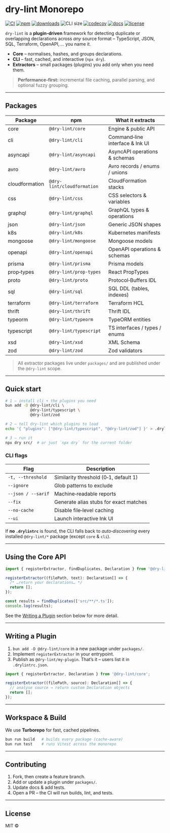 # dry-lint Monorepo

[![CI](https://github.com/dry-lint/dry-lint/actions/workflows/ci.yml/badge.svg)](https://github.com/dry-lint/dry-lint/actions/workflows/ci.yml) [![npm](https://img.shields.io/npm/v/@dry-lint/cli)](https://www.npmjs.com/package/@dry-lint/cli) [![downloads](https://img.shields.io/npm/dw/@dry-lint/cli)](https://www.npmjs.com/package/@dry-lint/cli) ![CLI size](https://img.shields.io/badge/cli%20size-34.5%20kB-blue) [![codecov](https://codecov.io/gh/dry-lint/dry-lint/branch/main/graph/badge.svg)](https://codecov.io/gh/dry-lint/dry-lint) [![docs](https://img.shields.io/badge/docs-%E2%9C%93-blue)](https://dry-lint.github.io/dry-lint/) [![license](https://img.shields.io/npm/l/@dry-lint/cli)](LICENSE)

`dry-lint` is a **plugin‑driven** framework for detecting duplicate or overlapping declarations across _any_ source format – TypeScript, JSON, SQL, Terraform, OpenAPI, … you name it.

- **Core** – normalises, hashes, and groups declarations.
- **CLI** – fast, cached, and interactive (`npx dry`).
- **Extractors** – small packages (plugins) you add only when you need them.

> **Performance‑first:** incremental file caching, parallel parsing, and optional fuzzy grouping.

---

## Packages

| Package        | npm                        | What it extracts                |
| -------------- | -------------------------- | ------------------------------- |
| core           | `@dry-lint/core`           | Engine & public API             |
| cli            | `@dry-lint/cli`            | Command‑line interface & Ink UI |
| asyncapi       | `@dry-lint/asyncapi`       | AsyncAPI operations & schemas   |
| avro           | `@dry-lint/avro`           | Avro records / enums / unions   |
| cloudformation | `@dry-lint/cloudformation` | CloudFormation stacks           |
| css            | `@dry-lint/css`            | CSS selectors & variables       |
| graphql        | `@dry-lint/graphql`        | GraphQL types & operations      |
| json           | `@dry-lint/json`           | Generic JSON shapes             |
| k8s            | `@dry-lint/k8s`            | Kubernetes manifests            |
| mongoose       | `@dry-lint/mongoose`       | Mongoose models                 |
| openapi        | `@dry-lint/openapi`        | OpenAPI operations & schemas    |
| prisma         | `@dry-lint/prisma`         | Prisma models                   |
| prop‑types     | `@dry-lint/prop-types`     | React PropTypes                 |
| proto          | `@dry-lint/proto`          | Protocol‑Buffers IDL            |
| sql            | `@dry-lint/sql`            | SQL DDL (tables, indexes)       |
| terraform      | `@dry-lint/terraform`      | Terraform HCL                   |
| thrift         | `@dry-lint/thrift`         | Thrift IDL                      |
| typeorm        | `@dry-lint/typeorm`        | TypeORM entities                |
| typescript     | `@dry-lint/typescript`     | TS interfaces / types / enums   |
| xsd            | `@dry-lint/xsd`            | XML Schema                      |
| zod            | `@dry-lint/zod`            | Zod validators                  |

> All extractor packages live under `packages/` and are published under the `@dry-lint` scope.

---

## Quick start

```bash
# 1 – install cli + the plugins you need
bun add -D @dry-lint/cli \
           @dry-lint/typescript \
           @dry-lint/zod

# 2 – tell dry‑lint which plugins to load
echo '{ "plugins": ["@dry-lint/typescript", "@dry-lint/zod"] }' > .drylintrc.json

# 3 – run it
npx dry src/  # or just `npx dry` for the current folder
```

### CLI flags

| Flag               | Description                            |
| ------------------ | -------------------------------------- |
| `-t, --threshold`  | Similarity threshold (0‑1, default 1)  |
| `--ignore`         | Glob patterns to exclude               |
| `--json / --sarif` | Machine‑readable reports               |
| `--fix`            | Generate alias stubs for exact matches |
| `--no-cache`       | Disable file‑level caching             |
| `--ui`             | Launch interactive Ink UI              |

If **no `.drylintrc`** is found, the CLI falls back to _auto‑discovering_ every installed `@dry-lint/*` package (except `core` & `cli`).

---

## Using the Core API

```ts
import { registerExtractor, findDuplicates, Declaration } from '@dry-lint/core';

registerExtractor((filePath, text): Declaration[] => {
  /* …return your declarations… */
  return [];
});

const results = findDuplicates(['src/**/*.ts']);
console.log(results);
```

See the [Writing a Plugin](#writing-a-plugin) section below for more detail.

---

## Writing a Plugin

1. `bun add -D @dry-lint/core` in a new package under `packages/`.
2. Implement `registerExtractor` in your entrypoint.
3. Publish as `@dry-lint/my‑plugin`. That’s it – users list it in `.drylintrc.json`.

```ts
import { registerExtractor, Declaration } from '@dry-lint/core';

registerExtractor((filePath, source): Declaration[] => {
  // analyse source → return custom Declaration objects
  return [];
});
```

---

## Workspace & Build

We use **Turborepo** for fast, cached pipelines.

```bash
bun run build   # builds every package (cache‑aware)
bun run test    # runs Vitest across the monorepo
```

---

## Contributing

1. Fork, then create a feature branch.
2. Add or update a plugin under `packages/`.
3. Update docs & add tests.
4. Open a PR – the CI will run builds, lint, and tests.

---

## License

MIT ©
